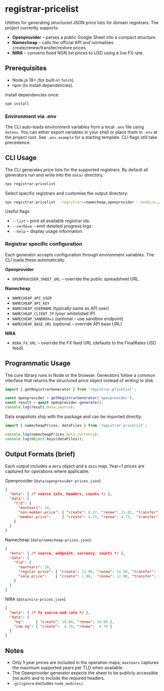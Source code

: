 # registrar-pricelist

Utilities for generating structured JSON price lists for domain registrars. The project currently supports:

- **Openprovider** – parses a public Google Sheet into a compact structure.
- **Namecheap** – calls the official API and normalises create/renew/transfer/restore prices.
- **NIRA** – converts fixed NGN list prices to USD using a live FX rate.

## Prerequisites

- Node.js 18+ (for built-in `fetch`).
- npm (to install dependencies).

Install dependencies once:

```bash
npm install
```

### Environment via .env

The CLI auto-loads environment variables from a local `.env` file using `dotenv`. You can either export variables in your shell or place them in `.env` at the project root. See `.env.example` for a starting template. CLI flags still take precedence.

## CLI Usage

The CLI generates price lists for the supported registrars. By default all generators run and write into the `data/` directory.

```bash
npx registrar-pricelist
```

Select specific registrars and customise the output directory:

```bash
npx registrar-pricelist --registrars=namecheap,openprovider --outDir=./data
```

Useful flags:

- `--list` – print all available registrar ids.
- `--verbose` – emit detailed progress logs.
- `--help` – display usage information.

### Registrar specific configuration

Each generator accepts configuration through environment variables. The CLI loads these automatically.

**Openprovider**

- `OPENPROVIDER_SHEET_URL` – override the public spreadsheet URL.

**Namecheap**

- `NAMECHEAP_API_USER`
- `NAMECHEAP_API_KEY`
- `NAMECHEAP_USERNAME` (typically same as API user)
- `NAMECHEAP_CLIENT_IP` (your whitelisted IP)
- `NAMECHEAP_SANDBOX=1` (optional – use sandbox endpoint)
- `NAMECHEAP_BASE_URL` (optional – override API base URL)

**NIRA**

- `NIRA_FX_URL` – override the FX feed URL (defaults to the FloatRates USD feed).

## Programmatic Usage

The core library runs in Node or the browser. Generators follow a common interface that returns the structured price object instead of writing to disk.

```js
import { getRegistrarGenerator } from 'registrar-pricelist';

const openprovider = getRegistrarGenerator('openprovider');
const result = await openprovider.generate();
console.log(result.meta.source);
```

Data snapshots ship with the package and can be imported directly:

```js
import { namecheapPrices, dataFiles } from 'registrar-pricelist';

console.log(namecheapPrices.meta.currency);
console.log(Object.keys(dataFiles));
```

## Output Formats (brief)

Each output includes a `meta` object and a `data` map. Year=1 prices are captured for operations where applicable.

Openprovider (`data/openprovider-prices.json`):

```json
{
  "meta": { /* source info, headers, counts */ },
  "data": {
    "tld": {
      "maxYears": 10,
      "non-member-price": { "create": 8.27, "renew": 11.82, "transfer": 8.27, "restore": 17.75 },
      "member-price":     { "create": 4.73, "renew": 4.73,  "transfer": 4.73,  "restore": 17.75 }
    }
  }
}
```

Namecheap (`data/namecheap-prices.json`):

```json
{
  "meta": { /* source, endpoint, currency, counts */ },
  "data": {
    "tld": {
      "maxYears": 10,
      "regular-price": { "create": 12.98, "renew": 14.98, "transfer": 13.98 },
      "sale-price":    { "create": 1.98,  "renew": 12.98, "transfer": 11.98 }
    }
  }
}
```

NIRA (`data/nira-prices.json`):

```json
{
  "meta": { /* fx source and rate */ },
  "data": {
    "ng":     { "create": 10.08, "renew": 10.08 },
    "com.ng": { "create":  4.70, "renew":  4.70 }
  }
}
```

## Notes

- Only 1‑year prices are included in the operation maps; `maxYears` captures the maximum supported years per TLD when available.
- The Openprovider generator expects the sheet to be publicly accessible (no auth) and to include the required headers.
- `.gitignore` excludes `node_modules/`.
